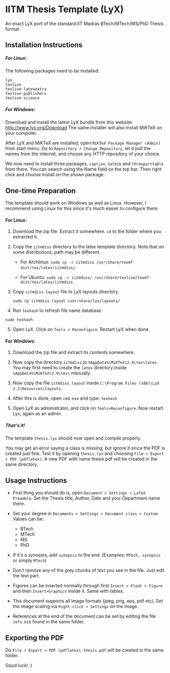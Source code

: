 IITM Thesis Template (LyX)
==========================

An exact LyX port of the standard IIT Madras BTech/MTech/MS/PhD Thesis
format.

## Installation Instructions ##

##### For Linux: #####
The following packages need to be installed:

	lyx
	texlive
	texlive-latexextra
	texlive-publishers
	texlive-science

##### For Windows: #####

Download and install the latest LyX bundle from this website: http://www.lyx.org/Download
The same installer will also install MiKTeX on your computer.

After LyX and MiKTeX are installed, open `MiKTeX Package Manager (Admin)` from start menu. Go to `Repository > Change Repository`, let it pull the names from the internet, and choose any HTTP repository of your choice.

We now need to install three packages, `caption`, `natbib` and `threeparttable` from there. You can search using the Name field on the top bar. Then right click and choose Install on the shown package.


## One-time Preparation ##

The template should work on Windows as well as Linux. However, I recommend 
using Linux for this since it's much easier to configure there.

#### For Linux: ####

1. Download the zip file. Extract it somewhere. `cd` to the folder 
  where you extracted it.
  
2. Copy the `iitmdiss` directory to the latex template directory. 
  Note that on some distributions, path may be different.
  
	- For Archlinux:
	`sudo cp -r iitmdiss /usr/share/texmf-dist/tex/latex/iitmdiss/`.
  	
	- For Ubuntu:
  	`sudo cp -r iitmdiss/ /usr/share/texlive/texmf-dist/tex/latex/iitmdiss`

3. Copy `iitmdiss.layout` file to LyX layouts directory.
	
	`sudo cp iitmdiss.layout /usr/share/lyx/layouts/`
  
4. Run `texhash` to refresh file name database.

  `sudo texhash`

5. Open LyX. Click on `Tools > Reconfigure`. Restart LyX when done.


#### For Windows: ####

1. Download the zip file and extract its contents somewhere.

2. Now copy the directory `iitmdiss` to `%AppData%\MiKTeX\2.9\tex\latex`. You may first need to create the `latex` directory inside `%AppData%\MiKTeX\2.9\tex\` manually.

3. Now copy the file `iitmdiss.layout` inside `C:\Program Files (x86)\LyX 2.1\Resources\layouts`.

4. After this is done, open `cmd.exe` and type: `texhash`

5. Open LyX as administrator, and click on `Tools>Reconfigure`. Now restart Lyx, again as an admin.

##### That's it! #####
The template `thesis.lyx` should now open and compile properly. 

You may get an error saying a class is missing, but ignore it since the PDF is created just fine. Test it by opening `thesis.lyx` and choosing `File > Export > PDF (pdflatex)`. A new PDF with name thesis.pdf will be created in the same directory.


## Usage Instructions ##

- First thing you should do is, open `Document > Settings > LaTeX Preamble`.
  Set the Thesis title, Author, Date and your Department name there.

- Set your degree in `Documents > Settings > Document class > Custom`. Values
  can be:
	- BTech
	- MTech
	- MS
	- PhD 
	
- If it's a synopsis, add `synopsis` to the end. 
  (Examples: `MTech, synopsis` or simply `MTech`)

- Don't remove any of the grey chunks of text you see in the file.
  Just edit the text part.

- Figures can be inserted normally through first `Insert > Float > Figure` and
  then `Insert>Graphics` inside it. Same with tables.

- This document supports all image formats (jpeg, png, eps, pdf etc).
  Set the image scaling via `Right-click > Settings` on the image.

- References at the end of the document can be set by editing the file
  `refs.bib` found in the same folder.

## Exporting the PDF ##

Do `File > Export > PDF (pdflatex)`. `thesis.pdf` will be created in the
same folder.

Good luck! :)
